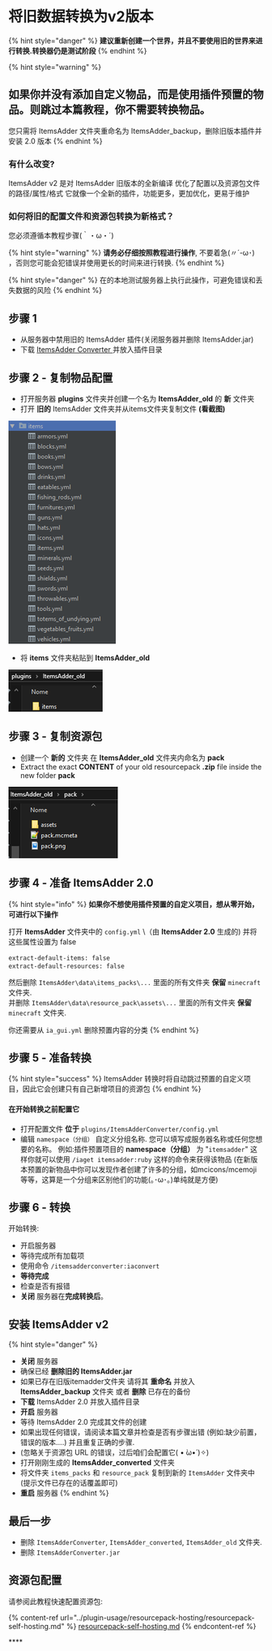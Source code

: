 # 将旧数据转换为v2版本

{% hint style="danger" %}
**建议重新创建一个世界，并且不要使用旧的世界来进行转换.转换器仍是测试阶段**
{% endhint %}

{% hint style="warning" %}
## 如果你并没有添加自定义物品，而是使用插件预置的物品。则跳过本篇教程，你不需要转换物品。

您只需将 ItemsAdder 文件夹重命名为 ItemsAdder\_backup，删除旧版本插件并安装 2.0 版本
{% endhint %}

### 有什么改变?

ItemsAdder v2 是对 ItemsAdder 旧版本的全新编译 优化了配置以及资源包文件的路径/属性/格式 它就像一个全新的插件，功能更多，更加优化，更易于维护

### 如何将旧的配置文件和资源包转换为新格式？

您必须遵循本教程步骤(｀・ω・´)

{% hint style="warning" %}
**请务必仔细按照教程进行操作**, 不要着急(〃´-ω･) ，否则您可能会犯错误并使用更长的时间来进行转换.
{% endhint %}

{% hint style="danger" %}
在的本地测试服务器上执行此操作，可避免错误和丢失数据的风险
{% endhint %}

## 步骤 1

* 从服务器中禁用旧的 ItemsAdder 插件(关闭服务器并删除 ItemsAdder.jar)
* 下载 [ItemsAdder Converter ](https://www.spigotmc.org/resources/itemsadder-converter.75952/)并放入插件目录

## 步骤 2 - 复制物品配置

* 打开服务器 **plugins** 文件夹并创建一个名为 **ItemsAdder\_old** 的 **新** 文件夹
* 打开 **旧的** ItemsAdder 文件夹并从items文件夹复制文件 **(看截图)**

![](<../.gitbook/assets/image (1).png>)

* 将 **items** 文件夹粘贴到 **ItemsAdder\_old**

![](<../.gitbook/assets/image (4).png>)

## 步骤 3 - 复制资源包

* 创建一个 **新的** 文件夹 在 **ItemsAdder\_old** 文件夹内命名为 **pack**
* Extract the exact **CONTENT** of your old resourcepack **.zip** file inside the new folder **pack**

![](<../.gitbook/assets/image (2).png>)

## 步骤 4 - 准备 ItemsAdder 2.0

{% hint style="info" %}
**如果你不想使用插件预置的自定义项目，想从零开始，可进行以下操作**

打开 **ItemsAdder** 文件夹中的 `config.yml` \（由 **ItemsAdder 2.0** 生成的) 并将这些属性设置为 false

```
extract-default-items: false
extract-default-resources: false
```

然后删除 `ItemsAdder\data\items_packs\...` 里面的所有文件夹 **保留** `minecraft` 文件夹.\
并删除 `ItemsAdder\data\resource_pack\assets\...` 里面的所有文件夹 **保留** `minecraft` 文件夹.

你还需要从 `ia_gui.yml` 删除预置内容的分类
{% endhint %}

## 步骤 5 - 准备转换

{% hint style="success" %}
ItemsAdder 转换时将自动跳过预置的自定义项目，因此它会创建只有自己新增项目的资源包
{% endhint %}

#### 在开始转换之前配置它

* 打开配置文件 **位于** `plugins/ItemsAdderConverter/config.yml`
* 编辑 `namespace（分组）` 自定义分组名称. 您可以填写成服务器名称或任何您想要的名称。 例如:插件预置项目的 **namespace（分组）** 为 "`itemsadder`" 这样你就可以使用 `/iaget itemsadder:ruby` 这样的命令来获得该物品 (在新版本预置的新物品中你可以发现作者创建了许多的分组，如mcicons/mcemoji等等，这算是一个分组来区别他们的功能(｡･ω･｡)单纯就是方便)

## 步骤 6 - 转换

开始转换:

* 开启服务器
* 等待完成所有加载项
* 使用命令 `/itemsadderconverter:iaconvert`
* **等待完成**
* 检查是否有报错
* **关闭** 服务器在**完成转换后**。

## 安装 ItemsAdder v2

{% hint style="danger" %}
* **关闭** 服务器
* 确保已经 **删除旧的 ItemsAdder.jar**
* 如果已存在旧版itemadder文件夹 请将其 **重命名** 并放入 **ItemsAdder\_backup** 文件夹 或者 **删除** 已存在的备份
* **下载** ItemsAdder 2.0 并放入插件目录
* **开启** 服务器
* 等待 ItemsAdder 2.0 完成其文件的创建
* 如果出现任何错误，请阅读本篇文章并检查是否有步骤出错 (例如:缺少前置，错误的版本....) 并且重复正确的步骤.
* (忽略关于资源包 URL 的错误，过后咱们会配置它( • ̀ω•́ )✧)
* 打开刚刚生成的 **ItemsAdder\_converted** 文件夹
* 将文件夹 `items_packs` 和 `resource_pack` 复制到新的 `ItemsAdder` 文件夹中 (提示文件已存在的话覆盖即可)
* **重启** 服务器
{% endhint %}

## 最后一步

* 删除 `ItemsAdderConverter`, `ItemsAdder_converted`, `ItemsAdder_old` 文件夹.
* 删除 `ItemsAdderConverter.jar`

## 资源包配置

请参阅此教程快速配置资源包:

{% content-ref url="../plugin-usage/resourcepack-hosting/resourcepack-self-hosting.md" %}
[resourcepack-self-hosting.md](../plugin-usage/resourcepack-hosting/resourcepack-self-hosting.md)
{% endcontent-ref %}

\*\*\*\*
